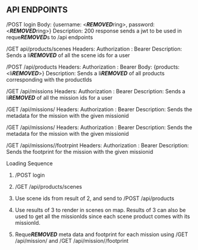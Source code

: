 API ENDPOINTS
-------------
/POST login 
Body:
{username: <***REMOVED***ring>, password: <***REMOVED***ring>}
Description:
200 response sends a jwt to be used in reque***REMOVED***s to /api endpoints
  
/GET api/products/scenes
Headers:
  Authorization : Bearer <token>
Description:
  Sends a li***REMOVED*** of all the scene ids for a user

/POST /api/products
Headers:
  Authorization : Bearer <token>
Body:
  {products: <li***REMOVED***<productIds>>}
Description:
  Sends a li***REMOVED*** of all products corresponding with the productIds

/GET /api/missions
Headers:
  Authorization : Bearer <token>
Description:
  Sends a li***REMOVED*** of all the mission ids for a user
  
/GET /api/missions/<missionId>
Headers:
  Authorization : Bearer <token>
Description:
  Sends the metadata for the mission with the given missionid
  
/GET /api/missions/<missionId>
Headers:
  Authorization : Bearer <token>
Description:
  Sends the metadata for the mission with the given missionid
  
/GET /api/missions/<missionId>/footrpint
Headers:
  Authorization : Bearer <token>
Description:
  Sends the footprint for the mission with the given missionid

Loading Sequence
1. /POST login
  
2. /GET /api/products/scenes
  
3. Use scene ids from result of 2, and send to /POST /api/products
  
4. Use results of 3 to render in scenes on map. Results of 3 can also be used to get all the missionIds since each scene product comes with its missionId.
  
5. Reque***REMOVED*** meta data and footprint for each mission using /GET /api/mission/<missionid> and /GET /api/mission/<missionid>/footprint
  
